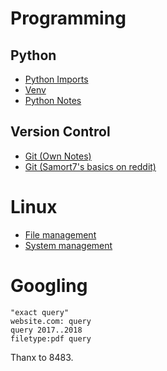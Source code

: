 # Programming

## Python
-   [Python Imports](https://chrisyeh96.github.io/2017/08/08/definitive-guide-python-imports.html)
-   [Venv](./topics/venv.md)
-   [Python Notes](https://github.com/abhinav4848/Python)

## Version Control

-   [Git (Own Notes)](./topics/git.md)
-   [Git (Samort7's basics on reddit)](./topics/git-samort7.md)

# Linux

-   [File management](./topics/Linux_File_Management.md)
-   [System management](./topics/Linux_System_Management.md)

# Googling

```
"exact query"
website.com: query
query 2017..2018
filetype:pdf query
```

Thanx to 8483.